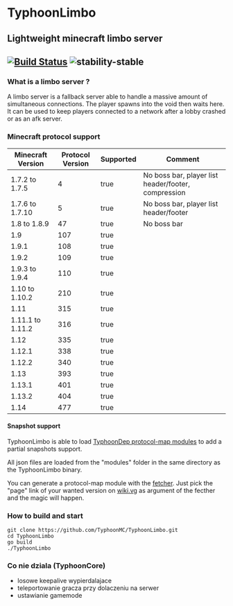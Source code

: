 # TyphoonLimbo
## Lightweight minecraft limbo server

[![Build Status](https://travis-ci.org/TyphoonMC/TyphoonLimbo.svg?branch=master)](https://travis-ci.org/TyphoonMC/TyphoonLimbo)
![stability-stable](https://img.shields.io/badge/stability-stable-green.svg)
----
### What is a limbo server ?
A limbo server is a fallback server able to handle a massive amount of simultaneous connections. The player spawns into the void then waits here. It can be used to keep players connected to a network after a lobby crashed or as an afk server.

### Minecraft protocol support

| Minecraft Version | Protocol Version | Supported | Comment                                             |
|-------------------|------------------|-----------|-----------------------------------------------------|
| 1.7.2 to 1.7.5    | 4                | true      | No boss bar, player list header/footer, compression |
| 1.7.6 to 1.7.10   | 5                | true      | No boss bar, player list header/footer              |
| 1.8 to 1.8.9      | 47               | true      | No boss bar                                         |
| 1.9               | 107              | true      |                                                     |
| 1.9.1             | 108              | true      |                                                     |
| 1.9.2             | 109              | true      |                                                     |
| 1.9.3 to 1.9.4    | 110              | true      |                                                     |
| 1.10 to 1.10.2    | 210              | true      |                                                     |
| 1.11              | 315              | true      |                                                     |
| 1.11.1 to 1.11.2  | 316              | true      |                                                     |
| 1.12              | 335              | true      |                                                     |
| 1.12.1            | 338              | true      |                                                     |
| 1.12.2            | 340              | true      |                                                     |
| 1.13              | 393              | true      |                                                     |
| 1.13.1            | 401              | true      |                                                     |
| 1.13.2            | 404              | true      |                                                     |
| 1.14              | 477              | true      |                                                     |

#### Snapshot support
TyphoonLimbo is able to load [TyphoonDep protocol-map modules](https://github.com/TyphoonMC/TyphoonDep/tree/master/protocol-map) to add a partial snapshots support.

All json files are loaded from the "modules" folder in the same directory as the TyphoonLimbo binary.

You can generate a protocol-map module with the [fetcher](https://github.com/TyphoonMC/TyphoonDep/tree/master/protocol-map/fetcher). Just pick the "page" link of your wanted version on [wiki.vg](http://wiki.vg/Protocol_version_numbers) as argument of the fecther and the magic will happen.

### How to build and start
```shell
git clone https://github.com/TyphoonMC/TyphoonLimbo.git
cd TyphoonLimbo
go build
./TyphoonLimbo
```

### Co nie dziala (TyphoonCore)
- losowe keepalive wypierdalajace
- teleportowanie gracza przy dolaczeniu na serwer 
- ustawianie gamemode
